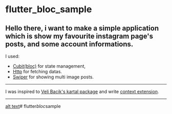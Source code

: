 # flutter_bloc_sample

Hello there, i want to make a simple application which is show my favourite instagram page's posts, and some account informations.
---

I used:
+ [Cubit(bloc)](https://pub.dev/packages/flutter_bloc) for state management,
+ [Http](https://pub.dev/packages/http) for fetching datas.
+ [Swiper](https://pub.dev/packages/flutter_swiper) for showing multi image posts.

---

I was inspired to [Veli Bacik's kartal package](https://github.com/VB10/kartal) and write [context extension](lib/constants/extensions/context_extension.dart).

---

[alt text](ss/ss.png "Screen shot 1")#   f l u t t e r _ b l o c _ s a m p l e  
 